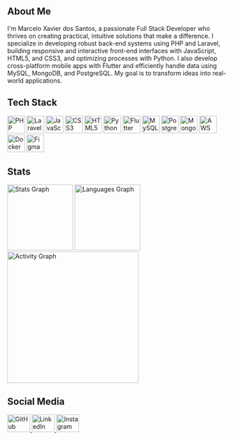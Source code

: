 <h2 align="left">About Me</h2>

<p align="left">
  I'm Marcelo Xavier dos Santos, a passionate Full Stack Developer who thrives on creating practical, intuitive solutions that make a difference. I specialize in developing robust back-end systems using PHP and Laravel, building responsive and interactive front-end interfaces with JavaScript, HTML5, and CSS3, and optimizing processes with Python. I also develop cross-platform mobile apps with Flutter and efficiently handle data using MySQL, MongoDB, and PostgreSQL. My goal is to transform ideas into real-world applications.
</p>

<h2 align="left">Tech Stack</h2>

<div align="left">
  <img src="https://skillicons.dev/icons?i=php" height="40" alt="PHP logo" />
  <img src="https://skillicons.dev/icons?i=laravel" height="40" alt="Laravel logo" />
  <img src="https://skillicons.dev/icons?i=js" height="40" alt="JavaScript logo" />
  <img src="https://skillicons.dev/icons?i=css" height="40" alt="CSS3 logo" />
  <img src="https://skillicons.dev/icons?i=html" height="40" alt="HTML5 logo" />
  <img src="https://skillicons.dev/icons?i=py" height="40" alt="Python logo" />
  <img src="https://skillicons.dev/icons?i=flutter" height="40" alt="Flutter logo" />
  <img src="https://skillicons.dev/icons?i=mysql" height="40" alt="MySQL logo" />
  <img src="https://skillicons.dev/icons?i=postgres" height="40" alt="PostgreSQL logo" />
  <img src="https://skillicons.dev/icons?i=mongodb" height="40" alt="MongoDB logo" />
  <img src="https://skillicons.dev/icons?i=aws" height="40" alt="AWS logo" />
  <img src="https://skillicons.dev/icons?i=docker" height="40" alt="Docker logo" />
  <img src="https://skillicons.dev/icons?i=figma" height="40" alt="Figma logo" />
</div>

<h2 align="left">Stats</h2>

<div align="left">
  <img src="https://github-readme-stats.vercel.app/api?username=devmxs-code&hide_title=false&hide_rank=false&show_icons=true&include_all_commits=true&count_private=true&disable_animations=false&theme=gruvbox_light&locale=en&hide_border=false&order=1" height="150" alt="Stats Graph" />
  <img src="https://github-readme-stats.vercel.app/api/top-langs?username=devmxs-code&locale=en&hide_title=false&layout=compact&card_width=320&langs_count=5&theme=gruvbox_light&hide_border=false&order=2" height="150" alt="Languages Graph" />
  <img src="https://github-readme-activity-graph.vercel.app/graph?username=devmxs-code&radius=16&theme=gruvbox&area=true&order=5&hide_border=true&hide_title=false" height="300" alt="Activity Graph" />
</div>

<h2 align="left">Social Media</h2>

<div align="left">
  <a href="https://github.com/devmxs-code" target="_blank">
    <img src="https://raw.githubusercontent.com/maurodesouza/profile-readme-generator/master/src/assets/icons/social/github/default.svg" width="52" height="40" alt="GitHub logo" />
  </a>
  <a href="https://www.linkedin.com/in/marcelo-xavier-94383b186/" target="_blank">
    <img src="https://raw.githubusercontent.com/maurodesouza/profile-readme-generator/master/src/assets/icons/social/linkedin/default.svg" width="52" height="40" alt="LinkedIn logo" />
  </a>
  <a href="https://www.instagram.com/devmxs" target="_blank">
    <img src="https://raw.githubusercontent.com/maurodesouza/profile-readme-generator/master/src/assets/icons/social/instagram/default.svg" width="52" height="40" alt="Instagram logo" />
  </a>
</div>
